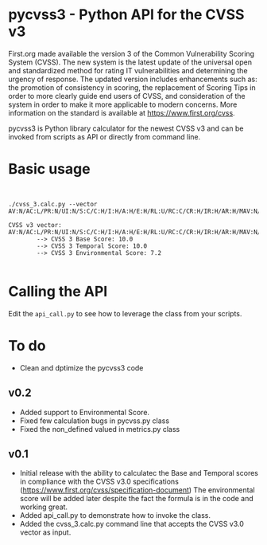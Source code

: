 # pycvss3 - Python API for the CVSS v3

First.org made available the version 3 of the Common Vulnerability Scoring System (CVSS). The new system is the latest update of the universal open and standardized method for rating IT vulnerabilities and determining the urgency of response. 
The updated version includes enhancements such as: the promotion of consistency in scoring, the replacement of Scoring Tips in order to more clearly guide end users of CVSS, and consideration of the system in order to make it more applicable to modern concerns. More information on the standard is available at https://www.first.org/cvss.

pycvss3 is Python library calculator for the newest CVSS v3 and can be invoked from scripts as API or directly from command line.  

Basic usage
==============
<pre><code> 

./cvss_3.calc.py --vector AV:N/AC:L/PR:N/UI:N/S:C/C:H/I:H/A:H/E:H/RL:U/RC:C/CR:H/IR:H/AR:H/MAV:N/MAC:L/MPR:H/MUI:N/MS:U/MC:L/MI:H/MA:L 

CVSS v3 vector: AV:N/AC:L/PR:N/UI:N/S:C/C:H/I:H/A:H/E:H/RL:U/RC:C/CR:H/IR:H/AR:H/MAV:N/MAC:L/MPR:H/MUI:N/MS:U/MC:L/MI:H/MA:L
        --> CVSS 3 Base Score: 10.0
        --> CVSS 3 Temporal Score: 10.0
        --> CVSS 3 Environmental Score: 7.2

</code></pre>

Calling the API
==============

Edit the `api_call.py` to see how to leverage the class from your scripts.

To do
==============

* Clean and dptimize the pycvss3 code

v0.2
---------
* Added support to Environmental Score. 
* Fixed few calculation bugs in pycvss.py class
* Fixed the non_defined valued in  metrics.py class

v0.1
---------
* Initial release with the ability to calculatec the Base and Temporal scores in compliance with the CVSS v3.0 specifications  (https://www.first.org/cvss/specification-document)
The environmental score will be added later despite the fact the formula is in the code and working great. 
* Added api_call.py to demonstrate how to invoke the class.
* Added the cvss_3.calc.py command line that accepts the CVSS v3.0 vector as input.
